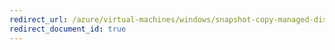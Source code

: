 ```yaml
---
redirect_url: /azure/virtual-machines/windows/snapshot-copy-managed-disk
redirect_document_id: true
---
```

